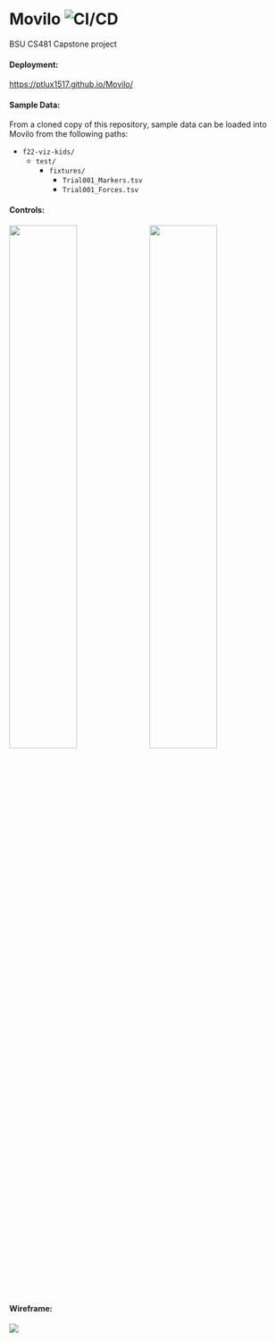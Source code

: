 # Movilo ![CI/CD](https://github.com/cs481-ekh/f22-viz-kids/workflows/CI/badge.svg)
BSU CS481 Capstone project


#### Deployment:
https://ptlux1517.github.io/Movilo/

#### Sample Data:
From a cloned copy of this repository, sample data can be loaded into Movilo from the following paths:
* `f22-viz-kids/`
  * `test/`
    * `fixtures/`
      * `Trial001_Markers.tsv`
      * `Trial001_Forces.tsv`

#### Controls:
<img style="width: 49%" src="https://drive.google.com/uc?export=view&id=1h1bgs5jKba9IBEjUsuRP8fawe85NnLAz">
<img style="width: 49%" src="https://drive.google.com/uc?export=view&id=198VEj933cJlHqmbUIlN_-xgKd1E_tTV6">

#### Wireframe:
<img src="https://drive.google.com/uc?export=view&id=17jPsTX7J_bDDp0DaTn-C0XWKU70Gkpin">
